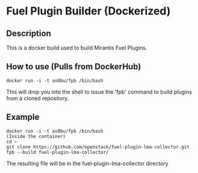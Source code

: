 # Fuel Plugin Builder (Dockerized)

## Description
This is a docker build used to build Mirantis Fuel Plugins.

## How to use (Pulls from DockerHub)
    docker run -i -t as0bu/fpb /bin/bash

This will drop you into the shell to issue the 'fpb' command to build plugins
from a cloned repository.

## Example
    docker run -i -t as0bu/fpb /bin/bash
    (Inside the container)
    cd ~
    git clone https://github.com/openstack/fuel-plugin-lma-collector.git
    fpb --build fuel-plugin-lma-collector/

The resulting file will be in the fuel-plugin-lma-collector directory
